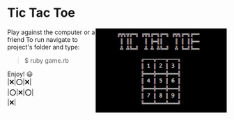 # Tic Tac Toe <br>
<img src="logo.png" align="right"/>

Play against the computer or a friend
To run navigate to project's folder and type:<br>
> $ ruby game.rb

Enjoy! :smiley: <br>
|:x:|:o:|:x:|<br>
|:o:|:x:|:o:|<br>
|:x:|
